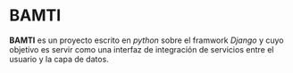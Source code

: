 # BAMTI

**BAMTI** es un proyecto escrito en *python* sobre el framwork *Django* y cuyo objetivo es servir como una interfaz de integración de servicios entre el usuario y la capa de datos.
